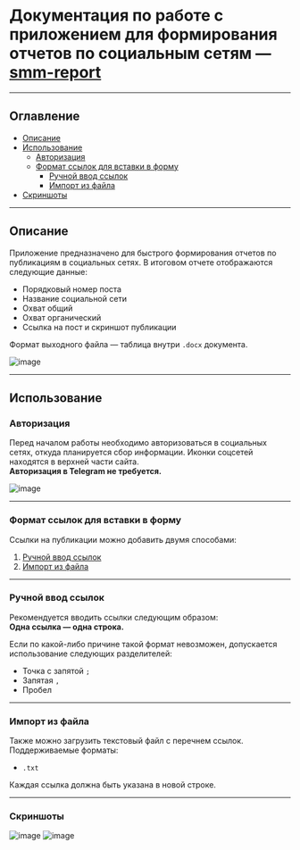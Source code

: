 # Документация по работе с приложением для формирования отчетов по социальным сетям — [smm-report](https://smm-report.polygon-it.ru)

---

## Оглавление

- [Описание](#описание)  
- [Использование](#использование)  
  - [Авторизация](#авторизация)  
  - [Формат ссылок для вставки в форму](#формат-ссылок-для-вставки-в-форму)  
    - [Ручной ввод ссылок](#ручной-ввод-ссылок)  
    - [Импорт из файла](#импорт-из-файла)  
- [Cкриншоты](#скриншоты)
---

## Описание

Приложение предназначено для быстрого формирования отчетов по публикациям в социальных сетях. В итоговом отчете отображаются следующие данные:

- Порядковый номер поста  
- Название социальной сети  
- Охват общий
- Охват органический  
- Ссылка на пост и скриншот публикации  

Формат выходного файла — таблица внутри `.docx` документа.

![image](https://github.com/user-attachments/assets/0a29cfda-39e3-4572-9526-b160a19df2d4)

---

## Использование

### Авторизация

Перед началом работы необходимо авторизоваться в социальных сетях, откуда планируется сбор информации. Иконки соцсетей находятся в верхней части сайта.  
**Авторизация в Telegram не требуется.**

![image](https://github.com/user-attachments/assets/c79ffd7f-5226-42bc-a4d3-fc29d79f5f9e)

---

### Формат ссылок для вставки в форму

Ссылки на публикации можно добавить двумя способами:

1. [Ручной ввод ссылок](#ручной-ввод-ссылок)  
2. [Импорт из файла](#импорт-из-файла)  

---

### Ручной ввод ссылок

Рекомендуется вводить ссылки следующим образом:  
**Одна ссылка — одна строка.**

Если по какой-либо причине такой формат невозможен, допускается использование следующих разделителей:

- Точка с запятой `;`  
- Запятая `,`  
- Пробел  

---

### Импорт из файла

Также можно загрузить текстовый файл с перечнем ссылок. Поддерживаемые форматы:

- `.txt`

Каждая ссылка должна быть указана в новой строке.

---
### Скриншоты
![image](https://github.com/user-attachments/assets/2605ec7e-5acb-4b10-841d-98a1c4ff4f8c)
![image](https://github.com/user-attachments/assets/1bfb3eb9-f0d1-492c-8054-9a835fd43458)


